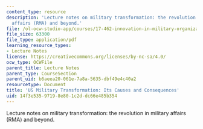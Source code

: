 ```yaml
---
content_type: resource
description: 'Lecture notes on military transformation: the revolution in military
  affairs (RMA) and beyond.'
file: /ol-ocw-studio-app/courses/17-462-innovation-in-military-organizations-fall-2005/14f3e53597198e801c2ddc66e485b354_lec10.pdf
file_size: 63300
file_type: application/pdf
learning_resource_types:
- Lecture Notes
license: https://creativecommons.org/licenses/by-nc-sa/4.0/
ocw_type: OCWFile
parent_title: Lecture Notes
parent_type: CourseSection
parent_uid: b6aeea20-061e-7a8a-5635-dbf49e4c40a2
resourcetype: Document
title: 'US Military Transformation: Its Causes and Consequences'
uid: 14f3e535-9719-8e80-1c2d-dc66e485b354
---
```

Lecture notes on military transformation: the revolution in military affairs (RMA) and beyond.